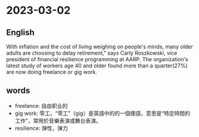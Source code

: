 # 2023-03-02

## English
With inflation and the cost of living
weighing on people's minds, many older
adults are choosing to delay retirement,"
says Carly Roszkowski, vice president of
financial resilience programming at
AARP. The organization's latest study of
workers age 40 and older found more than
a quarter(27%) are now doing freelance or
gig work.

## words
* freelance: 自由职业的
* gig work: 零工。“零工”（gig）是英語中的的一個俚語，意思是“特定時間的工作”，常用於音樂表演或舞台表演。
* resilience: 弹性，弹力
